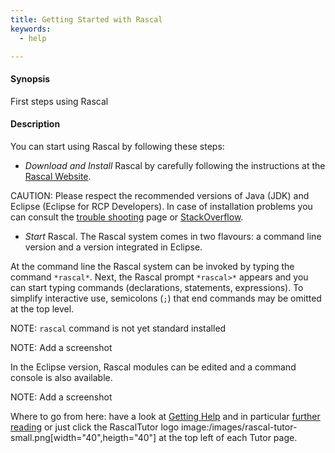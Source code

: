 ```yaml
---
title: Getting Started with Rascal
keywords:
  - help

---
```


#### Synopsis

First steps using Rascal

#### Description

You can start using Rascal by following these steps:

* *Download and Install* Rascal by carefully following the instructions at the [Rascal Website](http://www.rascal-mpl.org/start/).

CAUTION: Please respect the recommended versions of Java (JDK) and Eclipse (Eclipse for RCP Developers).
In case of installation problems you can consult the [trouble shooting](http://www.rascal-mpl.org/help/troubleshooting.html) page
or [StackOverflow](http://stackoverflow.com/questions/tagged/rascal).


* *Start* Rascal. The Rascal system comes in two flavours: a command line version and a version integrated in Eclipse.


At the command line the Rascal system can be invoked by typing the command `*rascal*`. 
Next, the Rascal prompt `*rascal>*` appears and you can start typing commands (declarations, statements, expressions). 
To simplify interactive use, semicolons (`;`) that end commands may be omitted at the top level.

NOTE: `rascal` command is not yet standard installed

NOTE: Add a screenshot

In the Eclipse version, Rascal modules can be edited and a command console is also available.

NOTE: Add a screenshot

Where to go from here: 
have a look at [Getting Help]((GettingHelp)) and in particular 
[further reading]((GettingHelp:FurtherReading))
or just click  the RascalTutor logo image:/images/rascal-tutor-small.png[width="40",heigth="40"] 
at the top left of each Tutor page.
